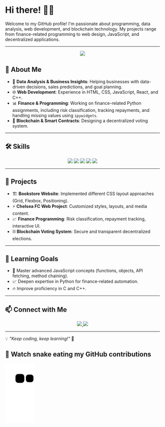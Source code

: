 # Hi there! 👋✨

Welcome to my GitHub profile! I'm passionate about programming, data analysis, web development, and blockchain technology. My projects range from finance-related programming to web design, JavaScript, and decentralized applications.

---

<p align="center">
  <img src="https://media.giphy.com/media/QTfX9Ejfra3ZmNxh6B/giphy.gif" width="200">
</p>

## 🚀 About Me
- 🔢 **Data Analysis & Business Insights**: Helping businesses with data-driven decisions, sales predictions, and goal planning.
- 🌐 **Web Development**: Experience in HTML, CSS, JavaScript, React, and C++.
- 📊 **Finance & Programming**: Working on finance-related Python assignments, including risk classification, tracking repayments, and handling missing values using `ipywidgets`.
- 🔗 **Blockchain & Smart Contracts**: Designing a decentralized voting system.


---

## 🛠️ Skills

<p align="center">
  <img src="https://img.shields.io/badge/-Python-3776AB?style=for-the-badge&logo=python&logoColor=white">
  <img src="https://img.shields.io/badge/-JavaScript-F7DF1E?style=for-the-badge&logo=javascript&logoColor=black">
  <img src="https://img.shields.io/badge/-React-61DAFB?style=for-the-badge&logo=react&logoColor=black">
  <img src="https://img.shields.io/badge/-C++-00599C?style=for-the-badge&logo=cplusplus&logoColor=white">
  <img src="https://img.shields.io/badge/-Blockchain-121D33?style=for-the-badge&logo=ethereum&logoColor=white">
</p>

---

## 📌 Projects
- 🏗 **Bookstore Website**: Implemented different CSS layout approaches (Grid, Flexbox, Positioning).
- ⚡ **Chelsea FC Web Project**: Customized styles, layouts, and media content.
- 📈 **Finance Programming**: Risk classification, repayment tracking, interactive UI.
- ⛓ **Blockchain Voting System**: Secure and transparent decentralized elections.

---

## 🎯 Learning Goals
- 🚀 Master advanced JavaScript concepts (functions, objects, API fetching, method chaining).
- 📈 Deepen expertise in Python for finance-related automation.
- 🔥 Improve proficiency in C and C++.

---

## 📫 Connect with Me
<p align="center">
  <a href="https://github.com/Aliyan-AA">
    <img src="https://img.shields.io/badge/GitHub-181717?style=for-the-badge&logo=github&logoColor=white">
  </a>
  <a href="[https://linkedin.com/in/yourusername](https://www.linkedin.com/in/aliyan-ahmad-1b1b89271/)">
    <img src="https://img.shields.io/badge/LinkedIn-0A66C2?style=for-the-badge&logo=linkedin&logoColor=white">
  </a>
</p>

---

💡 *"Keep coding, keep learning!"* 🚀

## 🐍 Watch snake eating my GitHub contributions

![snake gif](https://github.com/Aliyan-AA/Aliyan-AA/blob/output/github-contribution-grid-snake.svg)
